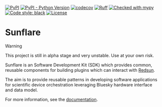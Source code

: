 [![PyPI](https://img.shields.io/pypi/v/sunflare.svg?color=green)](https://pypi.org/project/sunflare)
[![PyPI - Python Version](https://img.shields.io/pypi/pyversions/sunflare)](https://pypi.org/project/sunflare)
[![codecov](https://codecov.io/gh/redsun-acquisition/sunflare/graph/badge.svg?token=XAL7NBIU9N)](https://codecov.io/gh/redsun-acquisition/sunflare)
[![Ruff](https://img.shields.io/endpoint?url=https://raw.githubusercontent.com/astral-sh/ruff/main/assets/badge/v2.json)](https://github.com/astral-sh/ruff)
[![Checked with mypy](https://www.mypy-lang.org/static/mypy_badge.svg)](https://mypy-lang.org/)
[![Code style: black](https://img.shields.io/badge/code%20style-black-000000.svg)](https://github.com/psf/black)
[![License](https://img.shields.io/badge/License-Apache%202.0-blue.svg)](https://opensource.org/licenses/Apache-2.0)

# Sunflare

> [!WARNING]
> This project is still in alpha stage and very unstable. Use at your own risk.

Sunflare is an Software Development Kit (SDK) which provides common, reusable components for building plugins which can interact with [Redsun].

The aim is to provide reusable patterns in developing software applications for scientific device orchestration leveraging Bluesky hardware interface and data model.

For more information, see the [documentation].

[redsun]: https://redsun-acquisition.github.io/redsun/
[documentation]: https://redsun-acquisition.github.io/sunflare/
